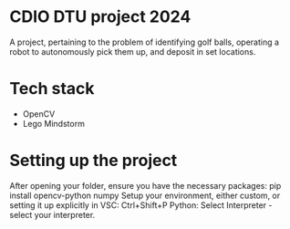 # CDIO DTU project 2024
A project, pertaining to the problem of identifying golf balls, operating a robot to autonomously pick them up, and deposit in set locations.

# Tech stack
* OpenCV 
* Lego Mindstorm

# Setting up the project
After opening your folder, ensure you have the necessary packages:
pip install opencv-python numpy
Setup your environment, either custom, or setting it up explicitly in VSC:
Ctrl+Shift+P
Python: Select Interpreter - select your interpreter.
